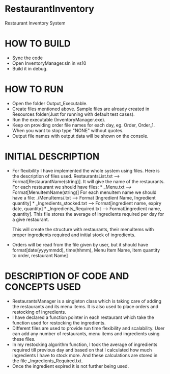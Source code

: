 # RestaurantInventory
Restaurant Inventory System

HOW TO BUILD
============
-	Sync the code
- Open InventoryManager.sln in vs10
-	Build it in debug.

HOW TO RUN
==========
-	Open the folder Output_Executable.
-	Create files mentioned above. Sample files are already created in Resources folder(Just for running with default test cases).
-	Run the executable (InventoryManager.exe).
-	Keep on providing order file names for each day, eg. Order, Order_1. When you want to stop type "NONE" without quotes.
-	Output file names with output data will be shown on the console.


INITIAL DESCRIPTION
===================
- 	For flexibility I have implemented the whole system using files. Here is the description of files used.
	RestaurantsList.txt  --> Format[RestaurantName(string)]. It will give the name of the restaurants.
	For each restaurant we should have files:
		*	<RestaurantName>_Menu.txt --> Format[MenuItemName(string)]
			For each menuItem name we should have a file:
				./MenuItems/<MenuItemName>.txt  --> Format [Ingredient Name, Ingredient quantity]
		*	<RestaurantName>_Ingredients_stocked.txt --> Format[ingredient name, expiry date, quantity]
		*	<RestaurantName>_Ingredients_Required.txt --> Format[ingredient name, quantity]. This file stores the average of ingredients required per day for a give restaurant.
		
	This will create the structure with restaurants, their menuItems with proper ingredients required and initial stock of ingredients.
	
-	Orders will be read from the file given by user, but it should have format[date(yyyymmdd), time(hhmm), Menu Item Name, Item quantity to order, restaurant Name]


DESCRIPTION OF CODE AND CONCEPTS USED
=====================================
-	RestaurantsManager is a singleton class which is taking care of adding the restaurants and its menu items. It is also used to place orders and restocking of ingredients.
-	I have declared a function pointer in each restaurant which take the function used for restocking the ingredients. 
-	Different files are used to provide run time flexibility and scalability. User can add any number of restaurants, menu items and ingredients using these files.
-	In my restocking algorithm function, I took the average of ingredients required till previous day and based on that I calculated how much ingredients I have to stock more. And these calculations are stored in the file <RestaurantName>_Ingredients_Required.txt.
-	Once the ingredient expired it is not further being used.
